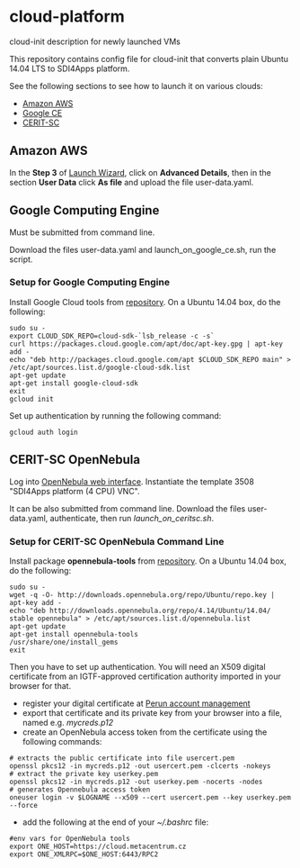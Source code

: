 # cloud-platform
cloud-init description for newly launched VMs

This repository contains config file for cloud-init that converts plain Ubuntu 14.04 LTS to SDI4Apps platform.

See the following sections to see how to launch it on various clouds:
* [Amazon AWS](#Amazon-AWS)
* [Google CE](#Google-Computing-Engine)
* [CERIT-SC](#CERIT-SC-OpenNebula)

## Amazon AWS

In the **Step 3**  of [Launch Wizard](https://eu-west-1.console.aws.amazon.com/ec2/v2/home?region=eu-west-1#LaunchInstanceWizard:),
click on **Advanced Details**, then in the section **User Data** click **As file** and upload the file user-data.yaml.

## Google Computing Engine

Must be submitted from command line. 

Download the files user-data.yaml and launch_on_google_ce.sh, run the script.

### Setup for Google Computing Engine

Install Google Cloud tools from [repository](https://cloud.google.com/sdk/#debubu). On a Ubuntu 14.04 box, do the following:
```
sudo su -
export CLOUD_SDK_REPO=cloud-sdk-`lsb_release -c -s`
curl https://packages.cloud.google.com/apt/doc/apt-key.gpg | apt-key add -
echo "deb http://packages.cloud.google.com/apt $CLOUD_SDK_REPO main" > /etc/apt/sources.list.d/google-cloud-sdk.list
apt-get update 
apt-get install google-cloud-sdk
exit
gcloud init
```
Set up authentication by running the following command:
```
gcloud auth login
```

## CERIT-SC OpenNebula

Log into [OpenNebula web interface](https://cloud.metacentrum.cz/). Instantiate the template 3508 "SDI4Apps platform (4 CPU) VNC".

It can be also submitted from command line.  Download the files user-data.yaml, authenticate, then run  *launch_on_ceritsc.sh*.

### Setup for CERIT-SC OpenNebula Command Line

Install package **opennebula-tools** from [repository](http://docs.opennebula.org/4.14/design_and_installation/quick_starts/qs_ubuntu_kvm.html#install-the-repo). On a Ubuntu 14.04 box, do the following:
```
sudo su -
wget -q -O- http://downloads.opennebula.org/repo/Ubuntu/repo.key | apt-key add -
echo "deb http://downloads.opennebula.org/repo/4.14/Ubuntu/14.04/ stable opennebula" > /etc/apt/sources.list.d/opennebula.list
apt-get update
apt-get install opennebula-tools
/usr/share/one/install_gems
exit
```

Then you have to set up authentication. You will need an X509 digital certificate from an IGTF-approved certification authority
 imported in your browser for that.
* register your digital certificate at [Perun account management](https://perun.metacentrum.cz/perun-identity-consolidator-krb/)
* export that certificate and its private key from your browser into a file, named e.g. *mycreds.p12*
* create an OpenNebula access token from the certificate using the following commands:
```
# extracts the public certificate into file usercert.pem
openssl pkcs12 -in mycreds.p12 -out usercert.pem -clcerts -nokeys 
# extract the private key userkey.pem
openssl pkcs12 -in mycreds.p12 -out userkey.pem -nocerts -nodes  
# generates Opennebula access token
oneuser login -v $LOGNAME --x509 --cert usercert.pem --key userkey.pem --force
```
* add the following at the end of your *~/.bashrc* file:
```
#env vars for OpenNebula tools
export ONE_HOST=https://cloud.metacentrum.cz
export ONE_XMLRPC=$ONE_HOST:6443/RPC2
```
